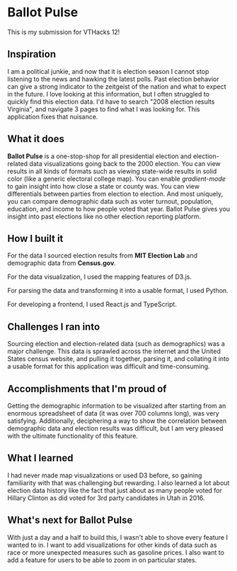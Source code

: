 # Ballot Pulse

This is my submission for VTHacks 12!

## Inspiration

I am a political junkie, and now that it is election season I cannot stop listening to the news and hawking the latest polls. Past election behavior can give a strong indicator to the zeitgeist of the nation and what to expect in the future. I love looking at this information, but I often struggled to quickly find this election data. I'd have to search "2008 election results Virginia", and navigate 3 pages to find what I was looking for. This application fixes that nuisance. 

## What it does

**Ballot Pulse** is a one-stop-shop for all presidential election and election-related data visualizations going back to the 2000 election. You can view results in all kinds of formats such as viewing state-wide results in solid color (like a generic electoral college map). You can enable _gradient-mode_ to gain insight into how close a state or county was. You can view differentials between parties from election to election. And most uniquely, you can compare demographic data such as voter turnout, population, education, and income to how people voted that year. Ballot Pulse gives you insight into past elections like no other election reporting platform.

## How I built it

For the data I sourced election results from **MIT Election Lab** and demographic data from **Census.gov**.

For the data visualization, I used the mapping features of D3.js.

For parsing the data and transforming it into a usable format, I used Python.

For developing a frontend, I used React.js and TypeScript.

## Challenges I ran into

Sourcing election and election-related data (such as demographics) was a major challenge. This data is sprawled across the internet and the United States census website, and pulling it together, parsing it, and collating it into a usable format for this application was difficult and time-consuming. 

## Accomplishments that I'm proud of

Getting the demographic information to be visualized after starting from an enormous spreadsheet of data (it was over 700 columns long), was very satisfying. Additionally, deciphering a way to show the correlation between demographic data and election results was difficult, but I am very pleased with the ultimate functionality of this feature.

## What I learned

I had never made map visualizations or used D3 before, so gaining familiarity with that was challenging but rewarding. I also learned a lot about election data history like the fact that just about as many people voted for Hillary Clinton as did voted for 3rd party candidates in Utah in 2016.

## What's next for Ballot Pulse

With just a day and a half to build this, I wasn't able to shove every feature I wanted to in. I want to add visualizations for other kinds of data such as race or more unexpected measures such as gasoline prices. I also want to add a feature for users to be able to zoom in on particular states.
